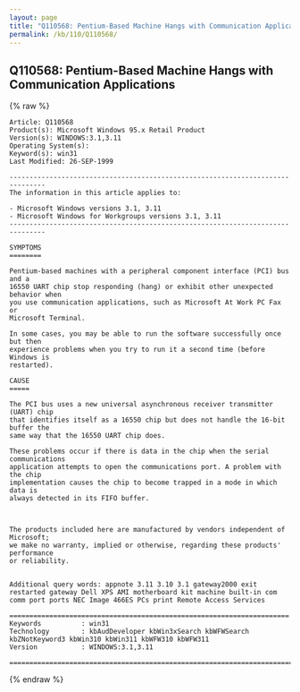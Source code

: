 ```yaml
---
layout: page
title: "Q110568: Pentium-Based Machine Hangs with Communication Applications"
permalink: /kb/110/Q110568/
---
```


## Q110568: Pentium-Based Machine Hangs with Communication Applications

{% raw %}

	Article: Q110568
	Product(s): Microsoft Windows 95.x Retail Product
	Version(s): WINDOWS:3.1,3.11
	Operating System(s): 
	Keyword(s): win31
	Last Modified: 26-SEP-1999
	
	-------------------------------------------------------------------------------
	The information in this article applies to:
	
	- Microsoft Windows versions 3.1, 3.11 
	- Microsoft Windows for Workgroups versions 3.1, 3.11 
	-------------------------------------------------------------------------------
	
	SYMPTOMS
	========
	
	Pentium-based machines with a peripheral component interface (PCI) bus and a
	16550 UART chip stop responding (hang) or exhibit other unexpected behavior when
	you use communication applications, such as Microsoft At Work PC Fax or
	Microsoft Terminal.
	
	In some cases, you may be able to run the software successfully once but then
	experience problems when you try to run it a second time (before Windows is
	restarted).
	
	CAUSE
	=====
	
	The PCI bus uses a new universal asynchronous receiver transmitter (UART) chip
	that identifies itself as a 16550 chip but does not handle the 16-bit buffer the
	same way that the 16550 UART chip does.
	
	These problems occur if there is data in the chip when the serial communications
	application attempts to open the communications port. A problem with the chip
	implementation causes the chip to become trapped in a mode in which data is
	always detected in its FIFO buffer.
	
	
	
	The products included here are manufactured by vendors independent of Microsoft;
	we make no warranty, implied or otherwise, regarding these products' performance
	or reliability.
	
	
	Additional query words: appnote 3.11 3.10 3.1 gateway2000 exit restarted gateway Dell XPS AMI motherboard kit machine built-in com comm port ports NEC Image 466ES PCs print Remote Access Services
	
	======================================================================
	Keywords          : win31 
	Technology        : kbAudDeveloper kbWin3xSearch kbWFWSearch kbZNotKeyword3 kbWin310 kbWin311 kbWFW310 kbWFW311
	Version           : WINDOWS:3.1,3.11
	
	=============================================================================
	

{% endraw %}
